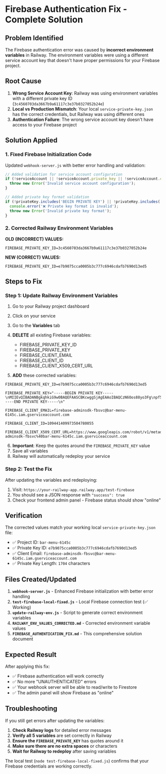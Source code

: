 # Firebase Authentication Fix - Complete Solution

## Problem Identified

The Firebase authentication error was caused by **incorrect environment variables** in Railway. The environment variables were using a different service account key that doesn't have proper permissions for your Firebase project.

## Root Cause

1. **Wrong Service Account Key**: Railway was using environment variables with a different private key ID (`3c4560703da3667b9a61117c3e37b0327052b24e`)
2. **Local vs Production Mismatch**: Your local `service-private-key.json` has the correct credentials, but Railway was using different ones
3. **Authentication Failure**: The wrong service account key doesn't have access to your Firebase project

## Solution Applied

### 1. Fixed Firebase Initialization Code

Updated `webhook-server.js` with better error handling and validation:

```javascript
// Added validation for service account configuration
if (!serviceAccount || !serviceAccount.private_key || !serviceAccount.client_email) {
  throw new Error('Invalid service account configuration');
}

// Added private key format validation
if (!privateKey.includes('BEGIN PRIVATE KEY') || !privateKey.includes('END PRIVATE KEY')) {
  console.error('❌ Private key format is invalid');
  throw new Error('Invalid private key format');
}
```

### 2. Corrected Railway Environment Variables

**OLD (INCORRECT) VALUES:**
```
FIREBASE_PRIVATE_KEY_ID=3c4560703da3667b9a61117c3e37b0327052b24e
```

**NEW (CORRECT) VALUES:**
```
FIREBASE_PRIVATE_KEY_ID=e7b9075cca0005b3c777c6946cdafb7690d13ed5
```

## Steps to Fix

### Step 1: Update Railway Environment Variables

1. Go to your Railway project dashboard
2. Click on your service
3. Go to the **Variables** tab
4. **DELETE** all existing Firebase variables:
   - FIREBASE_PRIVATE_KEY_ID
   - FIREBASE_PRIVATE_KEY
   - FIREBASE_CLIENT_EMAIL
   - FIREBASE_CLIENT_ID
   - FIREBASE_CLIENT_X509_CERT_URL

5. **ADD** these corrected variables:

```
FIREBASE_PRIVATE_KEY_ID=e7b9075cca0005b3c777c6946cdafb7690d13ed5
```

```
FIREBASE_PRIVATE_KEY="-----BEGIN PRIVATE KEY-----\nMIIEvQIBADANBgkqhkiG9w0BAQEFAASCBKcwggSjAgEAAoIBAQCzN6Oos88yo3Fg\npf5zA4RcvBKVJzHHlceZusKykUrsQ1d4mpN/yJWPtaMTWY8bT5qWBtz2ItRSuzcB\ntc4Fhr921cNn2bxVmra8TZcNw9245QJxXwqR0p9MkCEFBtHdL6jvGZEs9RMjIi3o\nLPSIDvWG6I1iSohrkiLH+UWmNXyN8QoVZmmWkzuRBywj/wXHeb1D2R0IEgOlgvAh\nAfrbQcx1AQ/wAB8Dsczw+arzq+yBM7vNNikzHN/oSXhahb5ErLFKOC9htXOr/BJ8\nJU0mhVR+O23XMzsd2t2TzlqEWDQ31VCz+ScgABUc0Vn9U2QxJ1DvNLu9V3DxJNcZ\nni+beuv/AgMBAAECggEAUayapiiD1dUMt3oOswW4TbbcVSMOmaGV3GZzkoOKfI/Y\nDjuL2uFj36Fsl0XqZQzrK1InYvjOgIGXeO0M3hHhsduLeQmOvgiLHNfTbk+D/V5I\ntbgVjg1J0c+hbLQF8mJk/8pMEgwCU7Gg8D2El3kRxhC3VkMXVsa7mRzt8+hOQjUD\nH0BXerhQ4QhozwObTM5yTxJr/tWm0EqFsh7RXu9KRLFK4llxeM7UHFHF7gw9wsjQ\nOEZQCjde9IX6qLABuaaW75YQ8CaKGRHz1wAflMhoBfv3xvI4Mxz0TMegC/Nc7Ui1\nwmeKjCouUeEvRWXkA1+7PHoEAI29ORM4aU+9MIMB2QKBgQDY0V8yBVuRg2K8evPT\nBMa1sPw6FgybWx+Q+5NZ6Ed63ZcNI+yvAD0+WRTHTFJnjmbdyMfTROsIWwFzQH0E\nQQxBwLstYsWXBUiVKz7WchrQ3kYZAZzXhrC0UP9dn53R8W0FXvEW5rO+IkCc03dU\n20iK79Xa1RYEDmYsVJLsrprnUwKBgQDTmsHtwBq46bnZRc0hbP8q8XD0qP8TgOG/\nXMxt3blLevGjhXQza6vrgVxud82TqkpZ/gg/lsoPD4yL0fgcoVqKPmup2t+OnwDu\nqenyfiR6vdi9TW6OieC37K0FasEl0Nz+GnyZgTstASKhWmXOZ8LB0B1dHj1zPRmY\nnqBAqzvvJQKBgQC/3qirj2o1H1vlB7l16Cgg6XqLvK9zW/RXTQpc6d03sZjWnA/7\n3e5Ummh05emWksIdSmzrXXXQcxiZcVwww4+hMHlz9JB+0MImn5qAE4H/jHPj9TVi\n1WLSb0tNAs+a1ldwBVC8v3QYsh8TqV9UzKkpqoxJl4BgHo30dPOAWBPk2QKBgBb3\nX/7276+MJpCvY8Ex/Evj4pebU/wA6/+CCeoOu5K2qE1QKbl/ASzRYH/Y3uYdAG7e\nBHUqX4nc7SsrwdsRpCsG9VZ9G/B1z3sX0/1utXTg8AozwkEUM+CifnDtEkORdLrb\nkxRyE0MiMWkDz7LkTh4NAXLe2lqMkh+fb9M1Ao9FAoGAYDC1ujVegBC6U2gg7zRj\nCrPTbPn1t6K0bMSOKUOR5v3eXHC4hE3k6MafBdxSv/2OzYN9qcieDgi3SBS6GDF4\nuPw5C2rxSCxH6ZzrcQSOHUTQHg86+gbHeytyjj20G2b0e85jJY5wp0RSz7NTQ1SD\n4grduQxXD+JrV5yGSol98UA=\n-----END PRIVATE KEY-----\n"
```

```
FIREBASE_CLIENT_EMAIL=firebase-adminsdk-fbsvc@bar-menu-6145c.iam.gserviceaccount.com
```

```
FIREBASE_CLIENT_ID=109441409973504780055
```

```
FIREBASE_CLIENT_X509_CERT_URL=https://www.googleapis.com/robot/v1/metadata/x509/firebase-adminsdk-fbsvc%40bar-menu-6145c.iam.gserviceaccount.com
```

6. **Important**: Keep the quotes around the `FIREBASE_PRIVATE_KEY` value
7. Save all variables
8. Railway will automatically redeploy your service

### Step 2: Test the Fix

After updating the variables and redeploying:

1. Visit: `https://your-railway-app.railway.app/test-firebase`
2. You should see a JSON response with `"success": true`
3. Check your frontend admin panel - Firebase status should show "online"

## Verification

The corrected values match your working local `service-private-key.json` file:
- ✅ Project ID: `bar-menu-6145c`
- ✅ Private Key ID: `e7b9075cca0005b3c777c6946cdafb7690d13ed5`
- ✅ Client Email: `firebase-adminsdk-fbsvc@bar-menu-6145c.iam.gserviceaccount.com`
- ✅ Private Key Length: `1704` characters

## Files Created/Updated

1. **`webhook-server.js`** - Enhanced Firebase initialization with better error handling
2. **`test-firebase-local-fixed.js`** - Local Firebase connection test (✅ Working)
3. **`update-railway-env.js`** - Script to generate correct environment variables
4. **`RAILWAY_ENV_VALUES_CORRECTED.md`** - Corrected environment variable values
5. **`FIREBASE_AUTHENTICATION_FIX.md`** - This comprehensive solution document

## Expected Result

After applying this fix:
- ✅ Firebase authentication will work correctly
- ✅ No more "UNAUTHENTICATED" errors
- ✅ Your webhook server will be able to read/write to Firestore
- ✅ The admin panel will show Firebase as "online"

## Troubleshooting

If you still get errors after updating the variables:

1. **Check Railway logs** for detailed error messages
2. **Verify all 5 variables** are set correctly in Railway
3. **Ensure the `FIREBASE_PRIVATE_KEY`** has quotes around it
4. **Make sure there are no extra spaces** or characters
5. **Wait for Railway to redeploy** after saving variables

The local test (`node test-firebase-local-fixed.js`) confirms that your Firebase credentials are working correctly.
